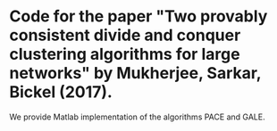 # Code for the paper "Two provably consistent divide and conquer clustering algorithms for large networks" by Mukherjee, Sarkar, Bickel (2017).

We provide Matlab implementation of the algorithms PACE and GALE.
